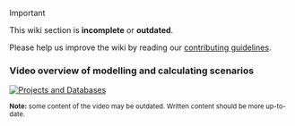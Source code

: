 > [!IMPORTANT]
> This wiki section is __incomplete__ or __outdated__.
> 
> Please help us improve the wiki by reading our
> [contributing guidelines](https://github.com/LCA-ActivityBrowser/activity-browser/blob/main/CONTRIBUTING.md#wiki).

### Video overview of modelling and calculating scenarios

[![Projects and Databases](https://img.youtube.com/vi/3LPcpV1G_jg/hqdefault.jpg)](https://www.youtube.com/watch?v=3LPcpV1G_jg)

<sub>
<b>Note:</b> some content of the video may be outdated. Written content should be more up-to-date.
</sub>